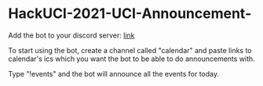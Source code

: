 # HackUCI-2021-UCI-Announcement-

Add the bot to your discord server: [link](https://discord.com/api/oauth2/authorize?client_id=804917509248909323&permissions=519232&scope=bot)

To start using the bot, create a channel called "calendar" and paste links to calendar's ics which you want the bot to be able to do announcements with.

Type "!events" and the bot will announce all the events for today.
